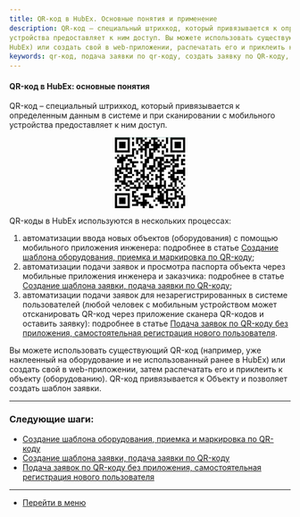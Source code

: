 ```yaml
---
title: QR-код в HubEx. Основные понятия и применение
description: QR-код – специальный штрихкод, который привязывается к определенным данным в Hubex и при сканировании с мобильного
устройства предоставляет к ним доступ. Вы можете использовать существующий QR-код (уже наклеенный на оборудование и не использованный ранее в
HubEx) или создать свой в web-приложении, распечатать его и приклеить к объекту.
keywords: qr-код, подача заявки по qr-коду, создать заявку по QR-коду, самостоятельная регистрация, отсканировать QR-код, незарегистрированные пользователи, приемка и маркировка, hubex, хабекс, хубекс, хабикс
---
```


#### QR-код в HubEx: основные понятия
<html>
<meta charset="utf-8">

</html>

<body>
<p>QR-код – специальный штрихкод, который привязывается к определенным данным в системе и при сканировании с мобильного
    устройства предоставляет к ним доступ.</p>
      <div>
        <img style="margin: 0 auto; display: block; max-width: 25%;"
             src="/attachments/images/FAQ/USER/CreatingObjTemplates/QRcode.jpg"/>
    </div>
    
<p>QR-коды в HubEx используются в нескольких процессах:</p>
<ol>
    <li>автоматизации ввода новых объектов (оборудования) с помощью мобильного приложения инженера: подробнее в статье
        <a href="https://wiki.hubex.ru/docs/FAQ/RU/user/CreatingObjTemplates.html">Создание шаблона оборудования, приемка и маркировка по QR-коду</a>;
    </li>
    <li>автоматизации подачи заявок и просмотра паспорта объекта через мобильные приложения инженера и заказчика:
        подробнее в статье <a href="https://wiki.hubex.ru/docs/FAQ/RU/user/CreatingTaskTemplates.html">Создание шаблона заявки, подача заявки по QR-коду</a>;
    </li>
    <li>автоматизации подачи заявок для незарегистрированных в системе пользователей (любой человек с мобильным
        устройством может отсканировать QR-код через приложение сканера QR-кодов и оставить заявку): подробнее в статье
        <a href="https://wiki.hubex.ru/docs/FAQ/RU/user/SelfRegister.html">Подача заявок по QR-коду без приложения, самостоятельная регистрация нового пользователя</a>.
    </li>
</ol>
<p>Вы можете использовать существующий QR-код (например, уже наклеенный на оборудование и не использованный ранее в
    HubEx) или создать свой в web-приложении, затем распечатать его и приклеить к объекту (оборудованию). QR-код привязывается к Объекту и позволяет создать шаблон заявки.</p>
</body>


___
### Следующие шаги:
- [Создание шаблона оборудования, приемка и маркировка по QR-коду](./CreatingObjTemplates.md)
- [Создание шаблона заявки, подача заявки по QR-коду](./CreatingTaskTemplates.md)
- [Подача заявок по QR-коду без приложения, самостоятельная регистрация нового пользователя](./SelfRegister.md)


____
- [Перейти в меню](http://wiki.hubex.ru)

